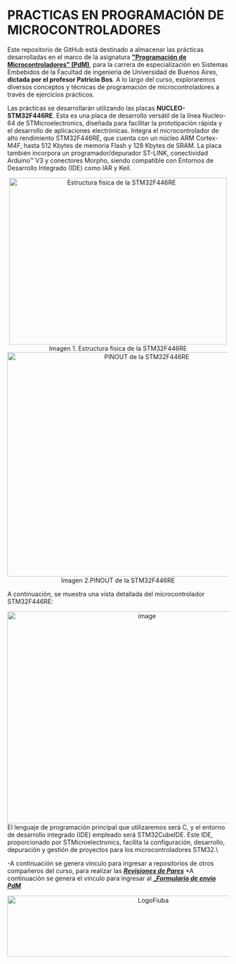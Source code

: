 # PRACTICAS EN PROGRAMACIÓN DE MICROCONTROLADORES

Este repositorio de GitHub está destinado a almacenar las prácticas desarrolladas en el marco de la asignatura [**"Programación de Microcontroladores" (PdM)**](https://sites.google.com/cursoscapse.com/pdm/material), para la carrera de especialización en Sistemas Embebidos de la Facultad de ingenieria de Universidad de Buenos Aires, **dictada por el profesor Patricio Bos**. A lo largo del curso, exploraremos diversos conceptos y técnicas de programación de microcontroladores a través de ejercicios prácticos.

Las prácticas se desarrollarán utilizando las placas **NUCLEO-STM32F446RE**. Esta es una placa de desarrollo versátil de la línea Nucleo-64 de STMicroelectronics, diseñada para facilitar la prototipación rápida y el desarrollo de aplicaciones electrónicas. Integra el microcontrolador de alto rendimiento STM32F446RE, que cuenta con un núcleo ARM Cortex-M4F, hasta 512 Kbytes de memoria Flash y 128 Kbytes de SRAM. La placa también incorpora un programador/depurador ST-LINK, conectividad Arduino™ V3 y conectores Morpho, siendo compatible con Entornos de Desarrollo Integrado (IDE) como IAR y Keil.
<div align="center">
<img width="496" height="379" alt="Estructura fisica de la STM32F446RE" src="https://github.com/user-attachments/assets/4ac15114-8f29-41d1-9d06-65104876e565" />
</div>
<div align="center">
Imagen 1. Estructura fisica de la STM32F446RE
</div>

<div align="center">
<img width="619" height="510" alt="PINOUT de la STM32F446RE" src="https://github.com/user-attachments/assets/6163f76f-a3a4-4497-9bbc-5bc3e9165036" />
</div>
<div align="center">
Imagen 2.PINOUT de la STM32F446RE 
</div>


A continuación, se muestra una vista detallada del microcontrolador STM32F446RE:


<div align="center">
<img width="620" height="482" alt="image" src="https://github.com/user-attachments/assets/0f6ab5ab-a9d9-47cc-af76-1cf8f9115b9b" />
</div>
El lenguaje de programación principal que utilizaremos será C, y el entorno de desarrollo integrado (IDE) empleado será STM32CubeIDE. Este IDE, proporcionado por STMicroelectronics, facilita la configuración, desarrollo, depuración y gestión de proyectos para los microcontroladores STM32.\

-A continuación se genera vinculo para ingresar a repositorios de otros compañeros del curso, para realizar las [**_Revisiones de Pares_**](https://docs.google.com/spreadsheets/d/1HzADZs-0CLlUJJO3HVow9YBQr32Byg_0SYztoK0Rcnw/edit?pli=1&gid=310710103#gid=310710103)
*A continuación se genera el vinculo para ingresar al [**__Formulario de envio PdM_**](https://docs.google.com/forms/d/e/1FAIpQLSfg_Q2AEBmDZb_-0n2Pb2udjNEZx0brsL3lii4RE3uhhaPUYg/viewform)

<div align="center">
<img width="649" height="139" alt="LogoFiuba" src="https://github.com/user-attachments/assets/47583657-6b38-4119-af70-ab37c109877f" />
</div>
